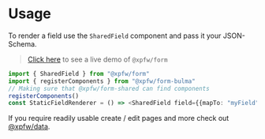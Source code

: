 # Usage
To render a field use the `SharedField` component and pass it your JSON-Schema.
> [Click here](https://xpfw.github.io/form) to see a live demo of `@xpfw/form`


```typescript
import { SharedField } from "@xpfw/form"
import { registerComponents } from "@xpfw/form-bulma"
// Making sure that @xpfw/form-shared can find components
registerComponents()
const StaticFieldRenderer = () => <SharedField field={{mapTo: "myField", type: FieldType.Text}} />
```

If you require readily usable create / edit pages and more check out [@xpfw/data](/data/usage.md).
